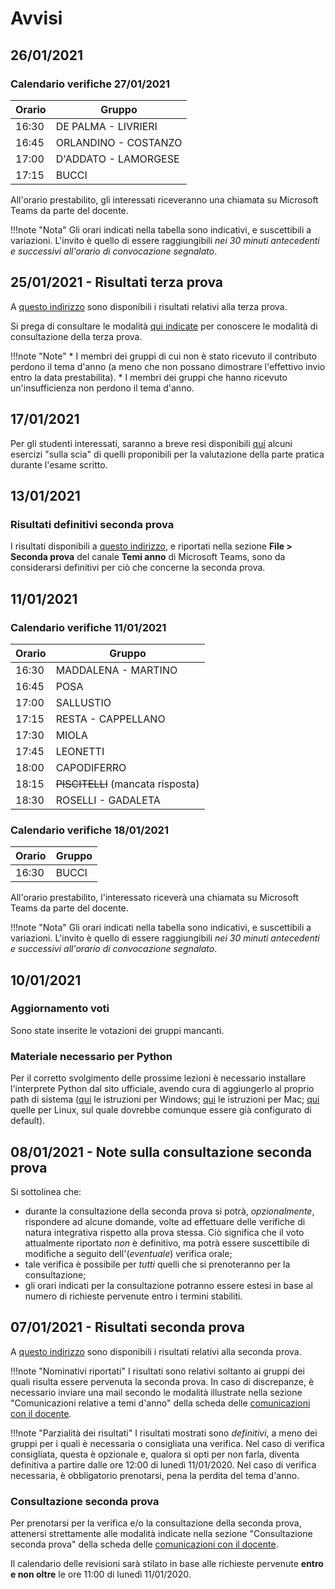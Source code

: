 # Avvisi

## 26/01/2021

### Calendario verifiche 27/01/2021

| Orario | Gruppo               |
| ------ | -------------------- |
| 16:30  | DE PALMA - LIVRIERI  |
| 16:45  | ORLANDINO - COSTANZO |
| 17:00  | D'ADDATO - LAMORGESE |
| 17:15  | BUCCI                |

All'orario prestabilito, gli interessati riceveranno una chiamata su Microsoft Teams da parte del docente.

!!!note "Nota"
	Gli orari indicati nella tabella sono indicativi, e suscettibili a variazioni. L'invito è quello di essere raggiungibili _nei 30 minuti antecedenti e successivi all'orario di convocazione segnalato_.

## 25/01/2021 - Risultati terza prova

A [questo indirizzo](./01_esami/tema_anno/2020-2021/documenti/risultato_terza_prova.pdf) sono disponibili i risultati relativi alla terza prova.

Si prega di consultare le modalità [qui indicate](./comunicazioni/temi.md#consultazione-terza-prova) per conoscere le modalità di consultazione della terza prova.

!!!note "Note"
	* I membri dei gruppi di cui non è stato ricevuto il contributo perdono il tema d'anno (a meno che non possano dimostrare l'effettivo invio entro la data prestabilita).
	* I membri dei gruppi che hanno ricevuto un'insufficienza non perdono il tema d'anno.

## 17/01/2021

Per gli studenti interessati, saranno a breve resi disponibili [qui](./01_esami/standard/esercizi/scritto.md) alcuni esercizi "sulla scia" di quelli proponibili per la valutazione della parte pratica durante l'esame scritto.

## 13/01/2021

### Risultati definitivi seconda prova

I risultati disponibili a [questo indirizzo](./01_esami/tema_anno/2020-2021/documenti/risultato_seconda_prova.pdf), e riportati nella sezione **File > Seconda prova** del canale **Temi anno** di Microsoft Teams, sono da considerarsi definitivi per ciò che concerne la seconda prova.

## 11/01/2021

### Calendario verifiche 11/01/2021

| Orario | Gruppo                                   |
| ------ | ---------------------------------------- |
| 16:30  | MADDALENA - MARTINO                      |
| 16:45  | POSA                                     |
| 17:00  | SALLUSTIO                                |
| 17:15  | RESTA - CAPPELLANO                       |
| 17:30  | MIOLA                                    |
| 17:45  | LEONETTI                                 |
| 18:00  | CAPODIFERRO                              |
| 18:15  | <del>PISCITELLI</del> (mancata risposta) |
| 18:30  | ROSELLI - GADALETA                       |

### Calendario verifiche 18/01/2021

| Orario | Gruppo |
| ------ | ------ |
| 16:30  | BUCCI  |

All'orario prestabilito, l'interessato riceverà una chiamata su Microsoft Teams da parte del docente.

!!!note "Nota"
	Gli orari indicati nella tabella sono indicativi, e suscettibili a variazioni. L'invito è quello di essere raggiungibili _nei 30 minuti antecedenti e successivi all'orario di convocazione segnalato_.

## 10/01/2021

### Aggiornamento voti

Sono state inserite le votazioni dei gruppi mancanti.

### Materiale necessario per Python

Per il corretto svolgimento delle prossime lezioni è necessario installare l'interprete Python dal sito ufficiale, avendo cura di aggiungerlo al proprio path di sistema ([qui](https://docs.python.org/3/using/windows.html) le istruzioni per Windows; [qui](https://docs.python.org/3/using/mac.html) le istruzioni per Mac; [qui](https://docs.python.org/3/using/unix.html#on-linux) quelle per Linux, sul quale dovrebbe comunque essere già configurato di default).

## 08/01/2021 - Note sulla consultazione seconda prova

Si sottolinea che:

- durante la consultazione della seconda prova si potrà, _opzionalmente_, rispondere ad alcune domande, volte ad effettuare delle verifiche di natura integrativa rispetto alla prova stessa. Ciò significa che il voto attualmente riportato _non_ è definitivo, ma potrà essere suscettibile di modifiche a seguito dell'(_eventuale_) verifica orale;
- tale verifica è possibile per _tutti_ quelli che si prenoteranno per la consultazione;
- gli orari indicati per la consultazione potranno essere estesi in base al numero di richieste pervenute entro i termini stabiliti.

## 07/01/2021 - Risultati seconda prova

A [questo indirizzo](./01_esami/tema_anno/2020-2021/documenti/risultato_seconda_prova.pdf) sono disponibili i risultati relativi alla seconda prova.

!!!note "Nominativi riportati"
	I risultati sono relativi soltanto ai gruppi dei quali risulta essere pervenuta la seconda prova. In caso di discrepanze, è necessario inviare una mail secondo le modalità illustrate nella sezione "Comunicazioni relative a temi d'anno" della scheda delle [comunicazioni con il docente](./comunicazioni/temi.md#comunicazioni-relative-a-temi-danno).

!!!note "Parzialità dei risultati"
	I risultati mostrati sono _definitivi_, a meno dei gruppi per i quali è necessaria o consigliata una verifica. Nel caso di verifica consigliata, questa è opzionale e, qualora si opti per non farla, diventa definitiva a partire dalle ore 12:00 di lunedì 11/01/2020. Nel caso di verifica necessaria, è obbligatorio prenotarsi, pena la perdita del tema d'anno.

### Consultazione seconda prova

Per prenotarsi per la verifica e/o la consultazione della seconda prova, attenersi strettamente alle modalità indicate nella sezione "Consultazione seconda prova" della scheda delle [comunicazioni con il docente](./comunicazioni/temi.md#consultazione-seconda-prova).

Il calendario delle revisioni sarà stilato in base alle richieste pervenute **entro e non oltre** le ore 11:00 di lunedì 11/01/2020.
